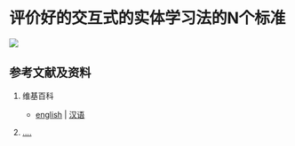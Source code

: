 # 评价好的交互式的实体学习法的N个标准

![](/images/掌握交互式的使用实体实验的学习方法/评价好的交互式的实体学习法的N个标准/1a1.jpg)

## 参考文献及资料

1. 维基百科
	- [english](.....) | [汉语](...)

2. [....](https://web.archive.org/web/20120520061156/http://www.sitance.com/cause/index.php) 


